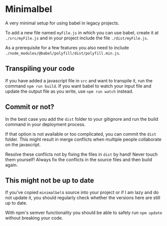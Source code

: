 # Minimalbel

A very minimal setup for using babel in legacy projects.

To add a new file named `myFile.js` in which you can use babel, create it at `./src/myFile.js` and in your project include the file `./dist/myFile.js`.

As a prerequisite for a few features you also need to include `./node_modules/@babel/polyfill/dist/polyfill.min.js`.

## Transpiling your code

If you have added a javascript file in `src` and want to transpile it, run the command `npm run build`. If you want babel to watch your input file and update the output file as you write, use `npm run watch` instead.

## Commit or not?

In the best case you add the `dist` folder to your gitignore and run the build command in your deployment process.

If that option is not available or too complicated, you can commit the `dist` folder. This might result in merge conflicts when multiple people collaborate on the javascript.

Resolve these conflicts not by fixing the files in `dist` by hand! Never touch them yourself! Always fix the conflicts in the source files and then build again.

## This might not be up to date

If you've copied `minimalbel`s source into your project or if I am lazy and do not update it, you should regularly check whether the versions here are still up to date.

With npm's semver functionality you should be able to safely run `npm update` without breaking your code.

